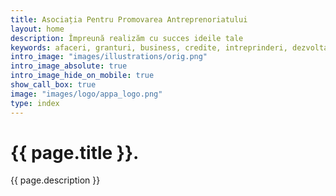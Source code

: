 ```yaml
---
title: Asociația Pentru Promovarea Antreprenoriatului
layout: home
description: Împreună realizăm cu succes ideile tale
keywords: afaceri, granturi, business, credite, intreprinderi, dezvoltare, plan de afaceri, garanţie, finanţe, instruire, ideie de afacere, relizarea visului, succes, succese, asociatia, promovarea, antreprenoriat, antreprenoriatului, asociatia pentru promovarea antreprenoriatului
intro_image: "images/illustrations/orig.png"
intro_image_absolute: true
intro_image_hide_on_mobile: true
show_call_box: true
image: "images/logo/appa_logo.png"
type: index
---
```


# {{ page.title }}.

{{ page.description }}
